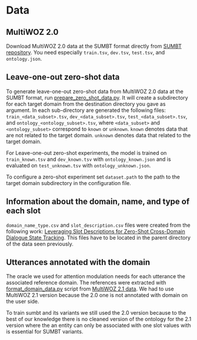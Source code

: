 # Data

## MultiWOZ 2.0

Download MultiWOZ 2.0 data at the SUMBT format directly from 
[SUMBT repository](https://github.com/SKTBrain/SUMBT/tree/master/data/multiwoz).
You need especially `train.tsv`, `dev.tsv`, `test.tsv`, and `ontology.json`.

## Leave-one-out zero-shot data

To generate leave-one-out zero-shot data from MultiWOZ 2.0 data at the SUMBT format, run 
[prepare_zero_shot_data.py](../data_processing/prepare_zero_shot_data.py).
It will create a subdirectory for each target domain from the destination directory you gave as argument.
In each sub-directory are generated the following files: `train_<data_subset>.tsv`, `dev_<data_subset>.tsv`, 
`test_<data_subset>.tsv`, and `ontology_<ontology_subset>.tsv`, where `<data_subset>` and `<ontology_subset>` 
correspond to `known` or `unknown`.
`known` denotes data that are not related to the target domain.
`unknown` denotes data that related to the target domain.

For Leave-one-out zero-shot experiments, the model is trained on `train_known.tsv` and `dev_known.tsv` with 
`ontology_known.json` and is evaluated on `test_unknown.tsv` with `ontology_unknown.json`.

To configure a zero-shot experiment set `dataset.path` to the path to the target domain subdirectory in the 
configuration file.

## Information about the domain, name, and type of each slot

`domain_name_type.csv` and `slot_description.csv` files were created from the following work: 
[Leveraging Slot Descriptions for Zero-Shot Cross-Domain Dialogue State Tracking](https://aclanthology.org/2021.naacl-main.448).
This files have to be located in the parent directory of the data seen previously.

## Utterances annotated with the domain

The oracle we used for attention modulation needs for each utterance the associated reference domain.
The references were extracted with [format_domain_data.py](../data_processing/format_domain_data.py) script from 
[MultiWOZ 2.1 data](https://github.com/budzianowski/multiwoz/tree/master/data).
We had to use MultiWOZ 2.1 version because the 2.0 one is not annotated with domain on the user side.

To train sumbt and its variants we still used the 2.0 version because to the best of our knowledge there is no cleaned 
version of the ontology for the 2.1 version where the an entity can only be associated with one slot values with is 
essential for SUMBT variants.